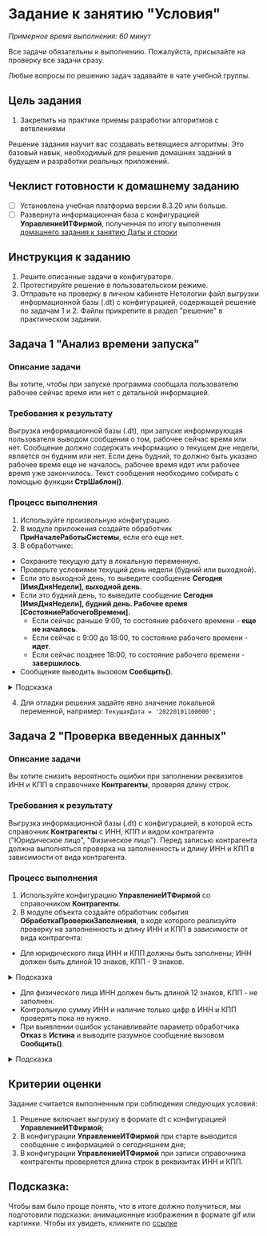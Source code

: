 # Задание к занятию "Условия"
_Примерное время выполнения: 60 минут_

Все задачи обязательны к выполнению. Пожалуйста, присылайте на проверку все задачи сразу.

Любые вопросы по решению задач задавайте в чате учебной группы.

## Цель задания

1. Закрепить на практике приемы разработки алгоритмов с ветвлениями

Решение задания научит вас создавать ветвящиеся алгоритмы. Это базовый навык, необходимый для решения домашних заданий в будущем и разработки реальных приложений.

## Чеклист готовности к домашнему заданию

- [ ] Установлена учебная платформа версии 8.3.20 или больше.
- [ ] Развернута информационная база с конфигурацией **УправлениеИТФирмой**, полученная по итогу выполнения [домашнего задания к занятию Даты и строки](/homework-2-4.md)

## Инструкция к заданию

1. Решите описанные задачи в конфигураторе.
2. Протестируйте решение в пользовательском режиме.
3. Отправьте на проверку в личном кабинете Нетологии файл выгрузки информационной базы (.dt) с конфигурацией, содержащей решение по задачам 1 и 2. Файлы прикрепите в раздел "решение" в практическом задании.

## Задача 1 "Анализ времени запуска"

### Описание задачи
Вы хотите, чтобы при запуске программа сообщала пользователю рабочее сейчас время или нет с детальной информацией.

### Требования к результату
Выгрузка информационной базы (.dt), при запуске информирующая пользователя выводом сообщения о том, рабочее сейчас время или нет. Сообщение должно содержать информацию о текущем дне недели, является он будним или нет. Если день будний, то должно быть указано рабочее время еще не началось, рабочее время идет или рабочее время уже закончилось. Текст сообщения необходимо собирать с помощью функции **СтрШаблон()**.

### Процесс выполнения
1. Используйте произвольную конфигурацию.
2. В модуле приложения создайте обработчик **ПриНачалеРаботыСистемы**, если его еще нет.
3. В обработчике:
  * Сохраните текущую дату в локальную переменную.
  * Проверьте условиями текущий день недели (будний или выходной).
  * Если это выходной день, то выведите сообщение **Сегодня [ИмяДняНедели], выходной день**.
  * Если это будний день, то выведите сообщение **Сегодня [ИмяДняНедели], будний день. Рабочее время [СостояниеРабочегоВремени].**
    * Если сейчас раньше 9:00, то состояние рабочего времени - **еще не началось**.
    * Если сейчас с 9:00 до 18:00, то состояние рабочего времени - **идет**.
    * Если сейчас позднее 18:00, то состояние рабочего времени - **завершилось**.
  * Сообщение выводить вызовом **Сообщить()**.

<details>
    <summary>Подсказка</summary>
  
![](https://github.com/netology-code/1c-homeworks/blob/master/%D0%BF%D0%BE%D0%B4%D1%81%D0%BA%D0%B0%D0%B7%D0%BA%D0%B0.%20%D0%B0%D0%BD%D0%B0%D0%BB%D0%B8%D0%B7%20%D0%B2%D1%80%D0%B5%D0%BC%D0%B5%D0%BD%D0%B8%20%D0%B7%D0%B0%D0%BF%D1%83%D1%81%D0%BA%D0%B0.png)

</details>

4. Для отладки решения задайте явно значение локальной переменной, например: `ТекущаяДата = '20220101100000';`

## Задача 2 "Проверка введенных данных"

### Описание задачи
Вы хотите снизить вероятность ошибки при заполнении реквизитов ИНН и КПП в справочнике **Контрагенты**, проверяя длину строк.

### Требования к результату
Выгрузка информационной базы (.dt) с конфигурацией, в которой есть справочник **Контрагенты** с ИНН, КПП и видом контрагента ("Юридическое лицо", "Физическое лицо"). Перед записью контрагента должна выполняться проверка на заполненность и длину ИНН и КПП в зависимости от вида контрагента.

### Процесс выполнения
1. Используйте конфигурацию **УправлениеИТФирмой** со справочником **Контрагенты**.
2. В модуле объекта создайте обработчик события **ОбработкаПроверкиЗаполнения**, в коде которого реализуйте проверку на заполненность и длину ИНН и КПП в зависимости от вида контрагента:
  * Для юридического лица ИНН и КПП должны быть заполнены; ИНН должен быть длиной 10 знаков, КПП - 9 знаков.

<details>
    <summary>Подсказка</summary>
  
  ПредопреленноеЗначение - это элементы прикладных объектов, которые создаются в конфигураторе, обращение к которым возможно по имени без предварительного поиска.

Пример:

ПолСотрудника =  ПредопределенноеЗначение("Перечисление.МужскойЖенскийПол.Женский");

</details>
  
  * Для физического лица ИНН должен быть длиной 12 знаков, КПП - не заполнен.
  * Контрольную сумму ИНН и наличие только цифр в ИНН и КПП проверять пока не нужно.
  * При выявлении ошибок устанавливайте параметр обработчика **Отказ** в **Истина** и выводите разумное сообщение вызовом **Сообщить()**.

<details>
    <summary>Подсказка</summary>

Ошибка должна выводиться, в случае неверно введенных символов(например букв или специальных символов) или длины ИНН. Ниже приведены примеры возможных ошибок.

![](https://github.com/netology-code/1c-homeworks/blob/master/%D0%BF%D0%BE%D0%B4%D1%81%D0%BA%D0%B0%D0%B7%D0%BA%D0%B0.%20%D0%9F%D1%80%D0%BE%D0%B2%D0%B5%D1%80%D0%BA%D0%B0%20%D0%B2%D0%B2%D0%B5%D0%B4%D0%B5%D0%BD%D0%BD%D1%8B%D1%85%20%D0%B4%D0%B0%D0%BD%D0%BD%D1%8B%D1%85_1.png)

![](https://github.com/netology-code/1c-homeworks/blob/master/%D0%BF%D0%BE%D0%B4%D1%81%D0%BA%D0%B0%D0%B7%D0%BA%D0%B0.%20%D0%9F%D1%80%D0%BE%D0%B2%D0%B5%D1%80%D0%BA%D0%B0%20%D0%B2%D0%B2%D0%B5%D0%B4%D0%B5%D0%BD%D0%BD%D1%8B%D1%85%20%D0%B4%D0%B0%D0%BD%D0%BD%D1%8B%D1%85_2.png)

</details>

## Критерии оценки

Задание считается выполненным при соблюдении следующих условий:
1. Решение включает выгрузку в формате dt с конфигурацией **УправлениеИТФирмой**;
2. В конфигурации **УправлениеИТФирмой** при старте выводится сообщение с информацией о сегодняшнем дне;
3. В конфигурации **УправлениеИТФирмой** при записи справочника контрагенты проверяется длина строк в реквизитах ИНН и КПП.

## Подсказка:

Чтобы вам было проще понять, что в итоге должно получиться, мы подготовили подсказки: анимационные изображения в формате gif или картинки. Чтобы их увидеть, кликните по [ссылке](https://github.com/netology-code/1c-homeworks/blob/vy-new-format/Examples/homework-2-5-example.md)

